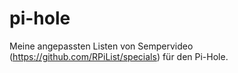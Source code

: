 # pi-hole
Meine angepassten Listen von Sempervideo (https://github.com/RPiList/specials) für den Pi-Hole.

